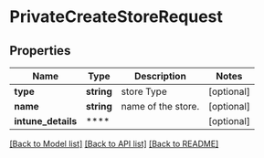 # PrivateCreateStoreRequest

## Properties
Name | Type | Description | Notes
------------ | ------------- | ------------- | -------------
**type** | **string** | store Type | [optional] 
**name** | **string** | name of the store. | [optional] 
**intune_details** | **** |  | [optional] 

[[Back to Model list]](../README.md#documentation-for-models) [[Back to API list]](../README.md#documentation-for-api-endpoints) [[Back to README]](../README.md)

